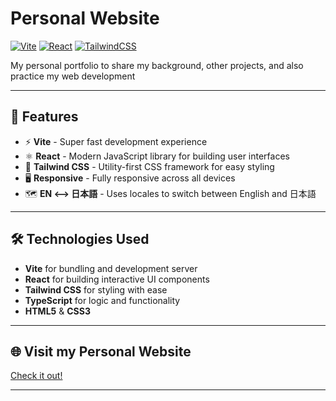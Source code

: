 # Personal Website

[![Vite](https://img.shields.io/badge/Built%20With-Vite-646CFF?style=flat&logo=vite&logoColor=white)](https://vitejs.dev/) 
[![React](https://img.shields.io/badge/Framework-React-61DAFB?style=flat&logo=react&logoColor=white)](https://reactjs.org/)
[![TailwindCSS](https://img.shields.io/badge/Styled%20With-TailwindCSS-06B6D4?style=flat&logo=tailwindcss&logoColor=white)](https://tailwindcss.com/)

My personal portfolio to share my background, other projects, and also practice my web development 

---

## 🚀 Features

- ⚡ **Vite** - Super fast development experience
- ⚛️ **React** - Modern JavaScript library for building user interfaces
- 🎨 **Tailwind CSS** - Utility-first CSS framework for easy styling
- 🖥️ **Responsive** - Fully responsive across all devices
- 🗺️ **EN <--> 日本語** - Uses locales to switch between English and 日本語

---

## 🛠️ Technologies Used

- **Vite** for bundling and development server
- **React** for building interactive UI components
- **Tailwind CSS** for styling with ease
- **TypeScript** for logic and functionality
- **HTML5** & **CSS3**

---

## 🌐 Visit my Personal Website

[Check it out!](https://personal-website-otow.onrender.com)

---


